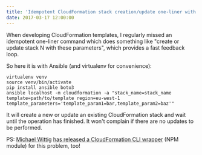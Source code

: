 ```yaml
---
title: 'Idempotent CloudFormation stack creation/update one-liner with Ansible'
date: 2017-03-17 12:00:00
---
```


When developing CloudFormation templates, I regularly missed an idempotent one-liner command which does something like "create or update stack N with these parameters", which provides a fast feedback loop.

So here it is with Ansible (and virtualenv for convenience):

```shell
virtualenv venv
source venv/bin/activate
pip install ansible boto3
ansible localhost -m cloudformation -a "stack_name=stack_name template=path/to/template region=eu-west-1 template_parameters='template_param1=bar,template_param2=baz'"
```
It will create a new or update an existing CloudFormation stack and wait until the operation has finished. It won't complain if there are no updates to be performed.

PS: [Michael Wittig](https://michaelwittig.info/) [has released a CloudFormation CLI wrapper](https://cloudonaut.io/painlessly-create-or-update-cloudformation-stack-idempotent/) (NPM module) for this problem, too!
